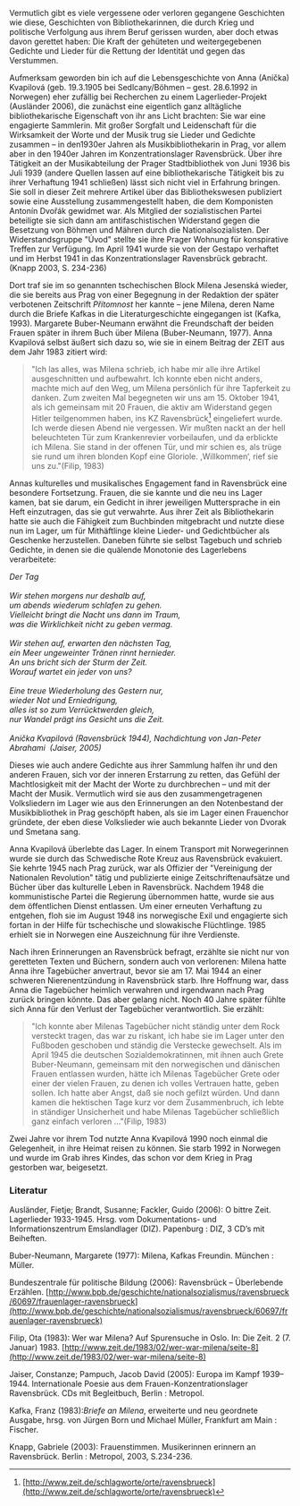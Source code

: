 Vermutlich gibt es viele vergessene oder verloren gegangene Geschichten
wie diese, Geschichten von Bibliothekarinnen, die durch Krieg und
politische Verfolgung aus ihrem Beruf gerissen wurden, aber doch etwas
davon gerettet haben: Die Kraft der gehüteten und weitergegebenen
Gedichte und Lieder für die Rettung der Identität und gegen das
Verstummen.

Aufmerksam geworden bin ich auf die Lebensgeschichte von Anna (Anička)
Kvapilová (geb. 19.3.1905 bei Sedlcany/Böhmen – gest. 28.6.1992 in
Norwegen) eher zufällig bei Recherchen zu einem Lagerlieder-Projekt
(Ausländer 2006), die zunächst eine eigentlich ganz alltägliche
bibliothekarische Eigenschaft von ihr ans Licht brachten: Sie war eine
engagierte Sammlerin. Mit großer Sorgfalt und Leidenschaft für die
Wirksamkeit der Worte und der Musik trug sie Lieder und Gedichte
zusammen – in den1930er Jahren als Musikbibliothekarin in Prag, vor
allem aber in den 1940er Jahren im Konzentrationslager Ravensbrück. Über
ihre Tätigkeit an der Musikabteilung der Prager Stadtbibliothek von Juni
1936 bis Juli 1939 (andere Quellen lassen auf eine bibliothekarische
Tätigkeit bis zu ihrer Verhaftung 1941 schließen) lässt sich nicht viel
in Erfahrung bringen. Sie soll in dieser Zeit mehrere Artikel über das
Bibliothekswesen publiziert sowie eine Ausstellung zusammengestellt
haben, die dem Komponisten Antonín Dvořák gewidmet war. Als Mitglied der
sozialistischen Partei beteiligte sie sich dann am antifaschistischen
Widerstand gegen die Besetzung von Böhmen und Mähren durch die
Nationalsozialisten. Der Widerstandsgruppe "Úvod" stellte sie ihre
Prager Wohnung für konspirative Treffen zur Verfügung. Im April 1941
wurde sie von der Gestapo verhaftet und im Herbst 1941 in das
Konzentrationslager Ravensbrück gebracht. (Knapp 2003, S. 234-236)

Dort traf sie im so genannten tschechischen Block Milena Jesenská
wieder, die sie bereits aus Prag von einer Begegnung in der Redaktion
der später verbotenen Zeitschrift *Přítomnost* her kannte – jene Milena,
deren Name durch die Briefe Kafkas in die Literaturgeschichte
eingegangen ist (Kafka, 1993). Margarete Buber-Neumann erwähnt die
Freundschaft der beiden Frauen später in ihrem Buch über Milena
(Buber-Neumann, 1977). Anna Kvapilová selbst äußert sich dazu so, wie
sie in einem Beitrag der ZEIT aus dem Jahr 1983 zitiert wird:

> "Ich las alles, was Milena schrieb, ich habe mir alle ihre Artikel
ausgeschnitten und aufbewahrt. Ich konnte eben nicht anders, machte mich
auf den Weg, um Milena persönlich für ihre Tapferkeit zu danken. Zum
zweiten Mal begegneten wir uns am 15. Oktober 1941, als ich gemeinsam
mit 20 Frauen, die aktiv am Widerstand gegen Hitler teilgenommen haben,
ins KZ Ravensbrück[^1] eingeliefert wurde.
Ich werde diesen Abend nie vergessen. Wir mußten nackt an der hell
beleuchteten Tür zum Krankenrevier vorbeilaufen, und da erblickte ich
Milena. Sie stand in der offenen Tür, und mir schien es, als trüge sie
rund um ihren blonden Kopf eine Gloriole. ,Willkommen‘, rief sie uns
zu."(Filip, 1983)

Annas kulturelles und musikalisches Engagement fand in Ravensbrück eine
besondere Fortsetzung. Frauen, die sie kannte und die neu ins Lager
kamen, bat sie darum, ein Gedicht in ihrer jeweiligen Muttersprache in
ein Heft einzutragen, das sie gut verwahrte. Aus ihrer Zeit als
Bibliothekarin hatte sie auch die Fähigkeit zum Buchbinden mitgebracht
und nutzte diese nun im Lager, um für Mithäftlinge kleine Lieder- und
Gedichtbücher als Geschenke herzustellen. Daneben führte sie selbst
Tagebuch und schrieb Gedichte, in denen sie die quälende Monotonie des
Lagerlebens verarbeitete: 

*Der Tag \
 \
 Wir stehen morgens nur deshalb auf,\
 um abends wiederum schlafen zu gehen.\
 Vielleicht bringt die Nacht uns dann im Traum,\
 was die Wirklichkeit nicht zu geben vermag. \
 \
 Wir stehen auf, erwarten den nächsten Tag,\
 ein Meer ungeweinter Tränen rinnt hernieder.\
 An uns bricht sich der Sturm der Zeit.\
 Worauf wartet ein jeder von uns? \
 \
 Eine treue Wiederholung des Gestern nur,\
 wieder Not und Erniedrigung,\
 alles ist so zum Verrücktwerden gleich,\
 nur Wandel prägt ins Gesicht uns die Zeit. \
 \
Anička Kvapilová (Ravensbrück 1944), Nachdichtung von Jan-Peter
Abrahami  (Jaiser, 2005)*

Dieses wie auch andere Gedichte aus ihrer Sammlung halfen ihr und den
anderen Frauen, sich vor der inneren Erstarrung zu retten, das Gefühl
der Machtlosigkeit mit der Macht der Worte zu durchbrechen – und mit der
Macht der Musik. Vermutlich wird sie aus den zusammengetragenen
Volksliedern im Lager wie aus den Erinnerungen an den Notenbestand der
Musikbibliothek in Prag geschöpft haben, als sie im Lager einen
Frauenchor gründete, der eben diese Volkslieder wie auch bekannte Lieder
von Dvorak und Smetana sang.

Anna Kvapilová überlebte das Lager. In einem Transport mit Norwegerinnen
wurde sie durch das Schwedische Rote Kreuz aus Ravensbrück evakuiert.
Sie kehrte 1945 nach Prag zurück, war als Offizier der "Vereinigung der
Nationalen Revolution" tätig und publizierte einige
Zeitschriftenaufsätze und Bücher über das kulturelle Leben in
Ravensbrück. Nachdem 1948 die kommunistische Partei die Regierung
übernommen hatte, wurde sie aus dem öffentlichen Dienst entlassen. Um
einer erneuten Verhaftung zu entgehen, floh sie im August 1948 ins
norwegische Exil und engagierte sich fortan in der Hilfe für
tschechische und slowakische Flüchtlinge. 1985 erhielt sie in Norwegen
eine Auszeichnung für ihre Verdienste.

Nach ihren Erinnerungen an Ravensbrück befragt, erzählte sie nicht nur
von geretteten Texten und Büchern, sondern auch von verlorenen: Milena
hatte Anna ihre Tagebücher anvertraut, bevor sie am 17. Mai 1944 an
einer schweren Nierenentzündung in Ravensbrück starb. Ihre Hoffnung war,
dass Anna die Tagebücher heimlich verwahren und irgendwann nach Prag
zurück bringen könnte. Das aber gelang nicht. Noch 40 Jahre später
fühlte sich Anna für den Verlust der Tagebücher verantwortlich. Sie
erzählt:

>"Ich konnte aber Milenas Tagebücher nicht ständig unter dem Rock
versteckt tragen, das war zu riskant, ich habe sie im Lager unter den
Fußboden geschoben und ständig die Verstecke gewechselt. Als im April
1945 die deutschen Sozialdemokratinnen, mit ihnen auch Grete
Buber-Neumann, gemeinsam mit den norwegischen und dänischen Frauen
entlassen wurden, hätte ich Milenas Tagebücher Grete oder einer der
vielen Frauen, zu denen ich volles Vertrauen hatte, geben sollen. Ich
hatte aber Angst, daß sie noch gefilzt würden. Und dann kamen die
hektischen Tage kurz vor dem Zusammenbruch, ich lebte in ständiger
Unsicherheit und habe Milenas Tagebücher schließlich ganz einfach
verloren ..."(Filip, 1983)

Zwei Jahre vor ihrem Tod nutzte Anna Kvapilová 1990 noch einmal die
Gelegenheit, in ihre Heimat reisen zu können. Sie starb 1992 in Norwegen
und wurde im Grab ihres Kindes, das schon vor dem Krieg in Prag
gestorben war, beigesetzt.

### Literatur

Ausländer, Fietje; Brandt, Susanne; Fackler, Guido (2006): O bittre
Zeit. Lagerlieder 1933-1945. Hrsg. vom Dokumentations- und
Informationszentrum Emslandlager (DIZ). Papenburg : DIZ, 3 CD’s mit
Beiheften.

Buber-Neumann, Margarete (1977): Milena, Kafkas Freundin. München :
Müller.

Bundeszentrale für politische Bildung (2006): Ravensbrück – Überlebende
Erzählen. [http://www.bpb.de/geschichte/nationalsozialismus/ravensbrueck/60697/frauenlager-ravensbrueck](http://www.bpb.de/geschichte/nationalsozialismus/ravensbrueck/60697/frauenlager-ravensbrueck)

Filip, Ota (1983): Wer war Milena? Auf Spurensuche in Oslo. In: Die
Zeit. 2 (7. Januar) 1983. [http://www.zeit.de/1983/02/wer-war-milena/seite-8](http://www.zeit.de/1983/02/wer-war-milena/seite-8)

Jaiser, Constanze; Pampuch, Jacob David (2005): Europa im Kampf
1939–1944. Internationale Poesie aus dem Frauen-Konzentrationslager
Ravensbrück. CDs mit Begleitbuch, Berlin : Metropol.

Kafka, Franz (1983):*Briefe an Milena*, erweiterte und neu
geordnete Ausgabe, hrsg. von Jürgen Born und Michael Müller, Frankfurt
am Main : Fischer.

Knapp, Gabriele (2003): Frauenstimmen. Musikerinnen erinnern an
Ravensbrück. Berlin : Metropol, 2003, S.234-236.

[^1]:[http://www.zeit.de/schlagworte/orte/ravensbrueck](http://www.zeit.de/schlagworte/orte/ravensbrueck)
